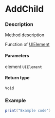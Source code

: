 # AddChild
### Description
Method description

Function of [UIElement](/classes/UIElement/)

#### Parameters
element `UIElement`

#### Return type
`Void`

### Example
```lua
print("Example code")
```

